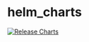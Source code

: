 # helm_charts
[![Release Charts](https://github.com/emergemarket/helm_charts/actions/workflows/main.yml/badge.svg)](https://github.com/emergemarket/helm_charts/actions/workflows/main.yml)
